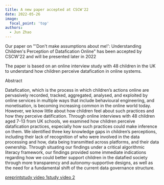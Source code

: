 ```yaml
---
title: A new paper accepted at CSCW'22
date: 2022-05-26
image:
  focal_point: 'top'
authors:
  - Jun Zhao
---
```



Our paper on "'Don't make assumptions about me!': Understanding Children's Perception of Datafication Online" has been accepted by CSCW'22 and will be presented later in 2022

The paper is based on an online interview study with 48 children in the UK to understand how children perceive datafication in online systems. 

Abstract

Datafication, which is the process in which children’s actions online are pervasively recorded, tracked, aggregated, analysed, and exploited by online services in multiple ways that include behavioural engineering, and monetisation, is becoming increasing common in the online world today. However, we know little about how children feel about such practices and how they perceive datification. Through online interviews with 48 children aged 7-13 from UK schools, we examined how children perceive datafication practices, especially how such practices could make inference on them. We identified three key knowledge gaps in children’s perceptions, including their lack of recognition of who were involved in the data processing and how, data being transmitted across platforms, and their data ownership. Through situating our findings under a critical algorithmic literacy framework, our findings provided some immediate indications regarding how we could better support children in the datafied society through more transparency and autonomy-supportive designs, as well as the need for a fundamental shift of the current data governance structure.

 

[preprint](https://www.tiffanygewang.com/publication/paper-placeholder-8/paper-placeholder-8.pdf)[study video 1](https://www.youtube.com/watch?v=y4Yi8QhYtdA)[study video 2](https://www.youtube.com/watch?v=eABeCkdwEeU)

